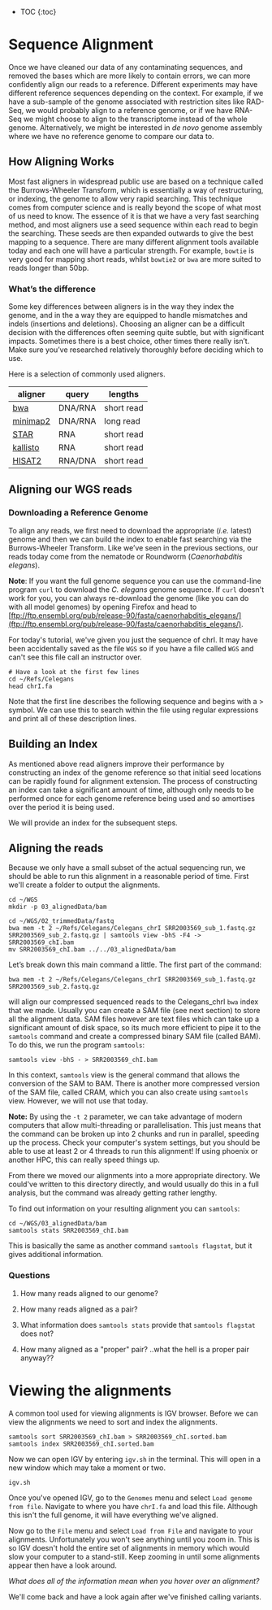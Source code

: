 * TOC
{:toc}

# Sequence Alignment

Once we have cleaned our data of any contaminating sequences, and removed the bases which are more likely to contain errors, we can more confidently align our reads to a reference. Different experiments may have different reference sequences depending on the context. For example, if we have a sub-sample of the genome associated with restriction sites like RAD-Seq, we would probably align to a reference genome, or if we have RNA-Seq we might choose to align to the transcriptome instead of the whole genome. Alternatively, we might be interested in *de novo* genome assembly where we have no reference genome to compare our data to.

## How Aligning Works

Most fast aligners in widespread public use are based on a technique called the Burrows-Wheeler Transform, which is essentially a way of restructuring, or indexing, the genome to allow very rapid searching. This technique comes from computer science and is really beyond the scope of what most of us need to know. The essence of it is that we have a very fast searching method, and most aligners use a seed sequence within each read to begin the searching. These seeds are then expanded outwards to give the best mapping to a sequence. There are many different alignment tools available today and each one will have a particular strength. For example, `bowtie` is very good for mapping short reads, whilst `bowtie2` or `bwa` are more suited to reads longer than 50bp.

### What’s the difference

Some key differences between aligners is in the way they index the genome, and in the a way they are equipped to handle mismatches and indels (insertions and deletions).
Choosing an aligner can be a difficult decision with the differences often seeming quite subtle, but with significant impacts.
Sometimes there is a best choice, other times there really isn’t.
Make sure you’ve researched relatively thoroughly before deciding which to use.

Here is a selection of commonly used aligners.

| aligner     | query     | lengths    |
| ----------- | ---------- | ---------- |
| [bwa](https://github.com/lh3/bwa) | DNA/RNA | short read|
| [minimap2](https://lh3.github.io/minimap2/) | DNA/RNA | long read |
| [STAR](https://github.com/alexdobin/STAR) | RNA | short read |
| [kallisto](https://pachterlab.github.io/kallisto/about) | RNA | short read |
| [HISAT2](https://ccb.jhu.edu/software/hisat2/manual.shtml) | RNA/DNA | short read |

## Aligning our WGS reads

### Downloading a Reference Genome

To align any reads, we first need to download the appropriate (_i.e._ latest) genome and then we can build the index to enable fast searching via the Burrows-Wheeler Transform. Like we’ve seen in the previous sections, our reads today come from the nematode or Roundworm (*Caenorhabditis elegans*). 

**Note**: If you want the full genome sequence you can use the command-line program `curl` to download the *C. elegans* genome sequence. If `curl` doesn't work for you, you can always re-download the genome (like you can do with all model genomes) by opening Firefox and head to [ftp://ftp.ensembl.org/pub/release-90/fasta/caenorhabditis_elegans/](ftp://ftp.ensembl.org/pub/release-90/fasta/caenorhabditis_elegans/). 

For today's tutorial, we've given you just the sequence of chrI.
It may have been accidentally saved as the file `WGS` so if you have a file called `WGS` and can't see this file call an instructor over.

```
# Have a look at the first few lines
cd ~/Refs/Celegans
head chrI.fa
```

Note that the first line describes the following sequence and begins with a > symbol. We can use this to search within the file using regular expressions and print all of these description lines.


## Building an Index

As mentioned above read aligners improve their performance by constructing an index of the genome reference so that initial seed locations can be rapidly found for alignment extension.
The process of constructing an index can take a significant amount of time, although only needs to be performed once for each genome reference being used and so amortises over the period it is being used.

We will provide an index for the subsequent steps.

## Aligning the reads

<!--TODO(kortschak) Replace this with STAR instructions -->
Because we only have a small subset of the actual sequencing run, we should be able to run this alignment in a reasonable period of time.
First we'll create a folder to output the alignments.

```
cd ~/WGS
mkdir -p 03_alignedData/bam
```

```
cd ~/WGS/02_trimmedData/fastq
bwa mem -t 2 ~/Refs/Celegans/Celegans_chrI SRR2003569_sub_1.fastq.gz SRR2003569_sub_2.fastq.gz | samtools view -bhS -F4 -> SRR2003569_chI.bam
mv SRR2003569_chI.bam ../../03_alignedData/bam
```

Let’s break down this main command a little. The first part of the command:

```
bwa mem -t 2 ~/Refs/Celegans/Celegans_chrI SRR2003569_sub_1.fastq.gz SRR2003569_sub_2.fastq.gz
```

will align our compressed sequenced reads to the Celegans_chrI `bwa` index that we made. Usually you can create a SAM file (see next section) to store all the alignment data. SAM files however are text files which can take up a significant amount of disk space, so its much more efficient to pipe it to the `samtools` command and create a compressed binary SAM file (called BAM). To do this, we run the program `samtools`:

```
samtools view -bhS - > SRR2003569_chI.bam
```

In this context, `samtools` view is the general command that allows the conversion of the SAM to BAM. There is another more compressed version of the SAM file, called CRAM, which you can also create using `samtools` view. However, we will not use that today.

**Note:** By using the `-t 2` parameter, we can take advantage of modern computers that allow multi-threading or parallelisation. This just means that the command can be broken up into 2 chunks and run in parallel, speeding up the process. Check your computer's system settings, but you should be able to use at least 2 or 4 threads to run this alignment!
If using phoenix or another HPC, this can really speed things up.

From there we moved our alignments into a more appropriate directory.
We could've written to this directory directly, and would usually do this in a full analysis, but the command was already getting rather lengthy.

To find out information on your resulting alignment you can `samtools`:

```
cd ~/WGS/03_alignedData/bam
samtools stats SRR2003569_chI.bam
```

This is basically the same as another command `samtools flagstat`, but it gives additional information.

### Questions

1. How many reads aligned to our genome?

2. How many reads aligned as a pair?

3. What information does `samtools stats` provide that `samtools flagstat` does not?

4. How many aligned as a "proper" pair? ..what the hell is a proper pair anyway??

# Viewing the alignments

A common tool used for viewing alignments is IGV browser.
Before we can view the alignments we need to sort and index the alignments.

```
samtools sort SRR2003569_chI.bam > SRR2003569_chI.sorted.bam
samtools index SRR2003569_chI.sorted.bam
```

Now we can open IGV by entering `igv.sh` in the terminal.
This will open in a new window which may take a moment or two.

```
igv.sh
```

Once you've opened IGV, go to the `Genomes` menu and select `Load genome from file`.
Navigate to where you have `chrI.fa` and load this file.
Although this isn't the full genome, it will have everything we've aligned.

Now go to the `File` menu and select `Load from File` and navigate to your alignments.
Unfortunately you won't see anything until you zoom in.
This is so IGV doesn't hold the entire set of alignments in memory which would slow your computer to a stand-still.
Keep zooming in until some alignments appear then have a look around.

*What does all of the information mean when you hover over an alignment?*

We'll come back and have a look again after we've finished calling variants.
